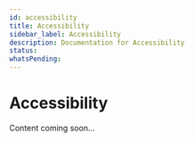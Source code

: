 ```yaml
---
id: accessibility
title: Accessibility
sidebar_label: Accessibility
description: Documentation for Accessibility
status: 
whatsPending: 
---
```


# Accessibility

Content coming soon...

